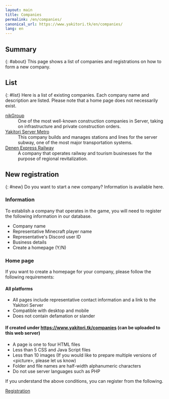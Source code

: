 ```yaml
---
layout: main
title: Companies
permalink: /en/companies/
canonical_url: https://www.yakitori.tk/en/companies/
lang: en
---
```

## Summary
{: #about}
This page shows a list of companies and registrations on how to form a new company. 

## List
{: #list}
Here is a list of existing companies. Each company name and description are listed. Please note that a home page does not necessarily exist. 
<section class="list-box">
    <dl>
        <dt><a href="/companies/nikgroup/" target="_blank">nikGroup</a></dt>
        <dd>One of the most well-known construction companies in Server, taking on infrastructure and private construction orders.</dd>
        <dt><a href="/companies/server-metro/" target="_blank">Yakitori Server Metro</a></dt>
        <dd>This company builds and manages stations and lines for the server subway, one of the most major transportation systems.</dd>
        <dt><a href="https://chickennnn218.wixsite.com/denen-kyuko" target="_blank">Denen Express Railway</a></dt>
        <dd>A company that operates railway and tourism businesses for the purpose of regional revitalization.</dd>
    </dl>
</section>

## New registration
{: #new}
Do you want to start a new company? Information is available here.

### Information
To establish a company that operates in the game, you will need to register the following information in our database.
<section class="list-box">
    <ul>
        <li>Company name</li>
        <li>Representative Minecraft player name</li>
        <li>Representative's Discord user ID</li>
        <li>Business details</li>
        <li>Create a homepage (Y/N)</li>
    </ul>
</section>

### Home page
If you want to create a homepage for your company, please follow the following requirements:
<section id="terms" class="list-box">
    <h4>All platforms</h4>
    <ul>
        <li>All pages include representative contact information and a link to the Yakitori Server</li>
        <li>Compatible with desktop and mobile</li>
        <li>Does not contain defamation or slander</li>
    </ul>
    <h4>If created under <a href="/companies">https://www.yakitori.tk/companies</a> (can be uploaded to this web server)</h4>
    <ul>
        <li>A page is one to four HTML files</li>
        <li>Less than 5 CSS and Java Script files</li>
        <li>Less than 10 images (If you would like to prepare multiple versions of &#60;picture&#62;, please let us know)</li>
        <li>Folder and file names are half-width alphanumeric characters</li>
        <li>Do not use server languages such as PHP</li>
    </ul>
</section>
If you understand the above conditions, you can register from the following.

<a class="button" href="/en/companies/registration">Registration</a>